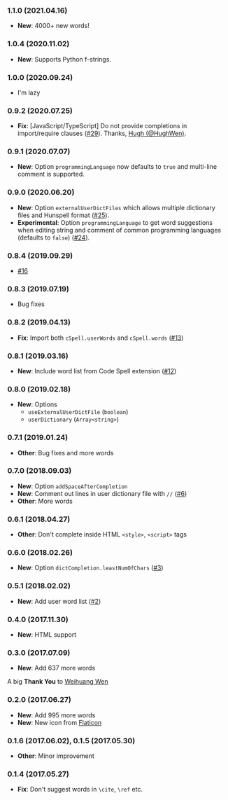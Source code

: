 ### 1.1.0 (2021.04.16)

- **New**: 4000+ new words!

### 1.0.4 (2020.11.02)

- **New**: Supports Python f-strings.

### 1.0.0 (2020.09.24)

- I'm lazy

### 0.9.2 (2020.07.25)

- **Fix**: [JavaScript/TypeScript] Do not provide completions in import/require clauses ([#29](https://github.com/yzhang-gh/vscode-dic-completion/pull/29)). Thanks, [Hugh (@HughWen)](https://github.com/HughWen).

### 0.9.1 (2020.07.07)

- **New**: Option `programmingLanguage` now defaults to `true` and multi-line comment is supported.

### 0.9.0 (2020.06.20)

- **New**: Option `externalUserDictFiles` which allows multiple dictionary files and Hunspell format ([#25](https://github.com/yzhang-gh/vscode-dic-completion/issues/25)).
- **Experimental**: Option `programmingLanguage` to get word suggestions when editing string and comment of common programming languages (defaults to `false`) ([#24](https://github.com/yzhang-gh/vscode-dic-completion/issues/24)).

### 0.8.4 (2019.09.29)

- [#16](https://github.com/yzhang-gh/vscode-dic-completion/issues/16)

### 0.8.3 (2019.07.19)

- Bug fixes

### 0.8.2 (2019.04.13)

- **Fix**: Import both `cSpell.userWords` and `cSpell.words` ([#13](https://github.com/yzhang-gh/vscode-dic-completion/issues/13))

### 0.8.1 (2019.03.16)

- **New**: Include word list from Code Spell extension ([#12](https://github.com/yzhang-gh/vscode-dic-completion/issues/12))

### 0.8.0 (2019.02.18)

- **New**: Options
  - `useExternalUserDictFile` (`boolean`)
  - `userDictionary` (`Array<string>`)

### 0.7.1 (2019.01.24)

- **Other**: Bug fixes and more words

### 0.7.0 (2018.09.03)

- **New**: Option `addSpaceAfterCompletion`
- **New**: Comment out lines in user dictionary file with `//` ([#6](https://github.com/yzhang-gh/vscode-dic-completion/issues/6))
- **Other**: More words

### 0.6.1 (2018.04.27)

- **Other**: Don't complete inside HTML `<style>`, `<script>` tags

### 0.6.0 (2018.02.26)

- **New**: Option `dictCompletion.leastNumOfChars` ([#3](https://github.com/yzhang-gh/vscode-dic-completion/issues/3))

### 0.5.1 (2018.02.02)

- **New**: Add user word list ([#2](https://github.com/yzhang-gh/vscode-dic-completion/issues/2))

### 0.4.0 (2017.11.30)

- **New**: HTML support

### 0.3.0 (2017.07.09)

- **New**: Add 637 more words

A big **Thank You** to [Weihuang Wen](https://github.com/HughWen)

### 0.2.0 (2017.06.27)

- **New**: Add 995 more words
- **New**: New icon from [Flaticon](http://www.flaticon.com)

### 0.1.6 (2017.06.02), 0.1.5 (2017.05.30)

- **Other**: Minor improvement

### 0.1.4 (2017.05.27)

- **Fix**: Don't suggest words in `\cite`, `\ref` etc.
